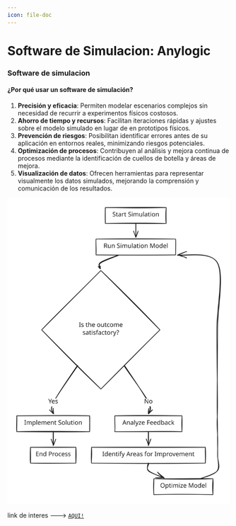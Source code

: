```yaml
---
icon: file-doc
---
```


# Software de Simulacion: Anylogic

### Software de simulacion

#### ¿Por qué usar un software de simulación?

1. **Precisión y eficacia**: Permiten modelar escenarios complejos sin necesidad de recurrir a experimentos físicos costosos.
2. **Ahorro de tiempo y recursos**: Facilitan iteraciones rápidas y ajustes sobre el modelo simulado en lugar de en prototipos físicos.
3. **Prevención de riesgos**: Posibilitan identificar errores antes de su aplicación en entornos reales, minimizando riesgos potenciales.
4. **Optimización de procesos**: Contribuyen al análisis y mejora continua de procesos mediante la identificación de cuellos de botella y áreas de mejora.
5. **Visualización de datos**: Ofrecen herramientas para representar visualmente los datos simulados, mejorando la comprensión y comunicación de los resultados.

<img src="../../.gitbook/assets/file.excalidraw (1).svg" alt="" class="gitbook-drawing">

link de interes ---> [`AQUI!`](https://anylogic.help/anylogic/ui/properties-view.html)
